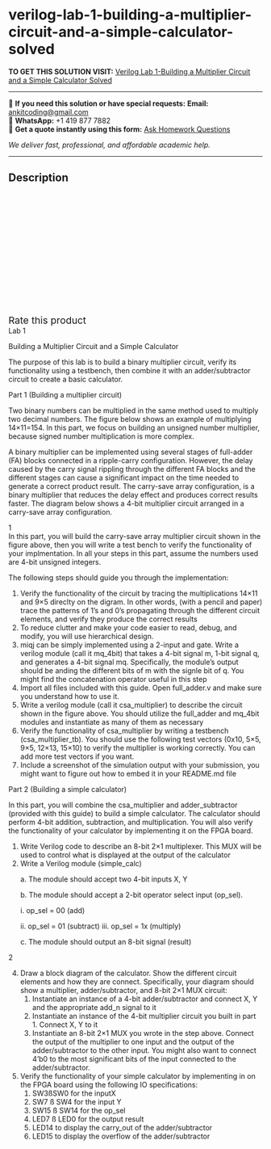 # verilog-lab-1-building-a-multiplier-circuit-and-a-simple-calculator-solved
**TO GET THIS SOLUTION VISIT:** [Verilog Lab 1-Building a Multiplier Circuit and a Simple Calculator Solved](https://www.ankitcodinghub.com/product/verilog-lab-1-building-a-multiplier-circuit-and-a-simple-calculator-solved/)


---

📩 **If you need this solution or have special requests:** **Email:** ankitcoding@gmail.com  
📱 **WhatsApp:** +1 419 877 7882  
📄 **Get a quote instantly using this form:** [Ask Homework Questions](https://www.ankitcodinghub.com/services/ask-homework-questions/)

*We deliver fast, professional, and affordable academic help.*

---

<h2>Description</h2>



<div class="kk-star-ratings kksr-auto kksr-align-center kksr-valign-top" data-payload="{&quot;align&quot;:&quot;center&quot;,&quot;id&quot;:&quot;91437&quot;,&quot;slug&quot;:&quot;default&quot;,&quot;valign&quot;:&quot;top&quot;,&quot;ignore&quot;:&quot;&quot;,&quot;reference&quot;:&quot;auto&quot;,&quot;class&quot;:&quot;&quot;,&quot;count&quot;:&quot;0&quot;,&quot;legendonly&quot;:&quot;&quot;,&quot;readonly&quot;:&quot;&quot;,&quot;score&quot;:&quot;0&quot;,&quot;starsonly&quot;:&quot;&quot;,&quot;best&quot;:&quot;5&quot;,&quot;gap&quot;:&quot;4&quot;,&quot;greet&quot;:&quot;Rate this product&quot;,&quot;legend&quot;:&quot;0\/5 - (0 votes)&quot;,&quot;size&quot;:&quot;24&quot;,&quot;title&quot;:&quot;Verilog Lab 1-Building a Multiplier Circuit and a Simple Calculator Solved&quot;,&quot;width&quot;:&quot;0&quot;,&quot;_legend&quot;:&quot;{score}\/{best} - ({count} {votes})&quot;,&quot;font_factor&quot;:&quot;1.25&quot;}">

<div class="kksr-stars">

<div class="kksr-stars-inactive">
            <div class="kksr-star" data-star="1" style="padding-right: 4px">


<div class="kksr-icon" style="width: 24px; height: 24px;"></div>
        </div>
            <div class="kksr-star" data-star="2" style="padding-right: 4px">


<div class="kksr-icon" style="width: 24px; height: 24px;"></div>
        </div>
            <div class="kksr-star" data-star="3" style="padding-right: 4px">


<div class="kksr-icon" style="width: 24px; height: 24px;"></div>
        </div>
            <div class="kksr-star" data-star="4" style="padding-right: 4px">


<div class="kksr-icon" style="width: 24px; height: 24px;"></div>
        </div>
            <div class="kksr-star" data-star="5" style="padding-right: 4px">


<div class="kksr-icon" style="width: 24px; height: 24px;"></div>
        </div>
    </div>

<div class="kksr-stars-active" style="width: 0px;">
            <div class="kksr-star" style="padding-right: 4px">


<div class="kksr-icon" style="width: 24px; height: 24px;"></div>
        </div>
            <div class="kksr-star" style="padding-right: 4px">


<div class="kksr-icon" style="width: 24px; height: 24px;"></div>
        </div>
            <div class="kksr-star" style="padding-right: 4px">


<div class="kksr-icon" style="width: 24px; height: 24px;"></div>
        </div>
            <div class="kksr-star" style="padding-right: 4px">


<div class="kksr-icon" style="width: 24px; height: 24px;"></div>
        </div>
            <div class="kksr-star" style="padding-right: 4px">


<div class="kksr-icon" style="width: 24px; height: 24px;"></div>
        </div>
    </div>
</div>


<div class="kksr-legend" style="font-size: 19.2px;">
            <span class="kksr-muted">Rate this product</span>
    </div>
    </div>
<div class="page" title="Page 1">
<div class="layoutArea">
<div class="column">
Lab 1

Building a Multiplier Circuit and a Simple Calculator

The purpose of this lab is to build a binary multiplier circuit, verify its functionality using a testbench, then combine it with an adder/subtractor circuit to create a basic calculator.

Part 1 (Building a multiplier circuit)

Two binary numbers can be multiplied in the same method used to multiply two decimal numbers. The figure below shows an example of multiplying 14×11=154. In this part, we focus on building an unsigned number multiplier, because signed number multiplication is more complex.

A binary multiplier can be implemented using several stages of full-adder (FA) blocks connected in a ripple-carry configuration. However, the delay caused by the carry signal rippling through the different FA blocks and the different stages can cause a significant impact on the time needed to generate a correct product result. The carry-save array configuration, is a binary multiplier that reduces the delay effect and produces correct results faster. The diagram below shows a 4-bit multiplier circuit arranged in a carry-save array configuration.

</div>
</div>
<div class="layoutArea">
<div class="column">
1

</div>
</div>
</div>
<div class="page" title="Page 2">
<div class="layoutArea">
<div class="column">
In this part, you will build the carry-save array multiplier circuit shown in the figure above, then you will write a test bench to verify the functionality of your implmentation. In all your steps in this part, assume the numbers used are 4-bit unsigned integers.

The following steps should guide you through the implementation:

<ol>
<li>Verify the functionality of the circuit by tracing the multiplications 14×11 and 9×5
direclty on the digram. In other words, (with a pencil and paper) trace the patterns of 1’s and 0’s propagating through the different circuit elements, and verify they produce the correct results
</li>
<li>To reduce clutter and make your code easier to read, debug, and modify, you will use hierarchical design.</li>
<li>miqj can be simply implemented using a 2-input and gate. Write a verilog module (call it mq_4bit) that takes a 4-bit signal m, 1-bit signal q, and generates a 4-bit signal mq. Specifically, the module’s output should be anding the different bits of m with the signle bit of q. You might find the concatenation operator useful in this step</li>
<li>Import all files included with this guide. Open full_adder.v and make sure you understand how to use it.</li>
<li>Write a verilog module (call it csa_multiplier) to describe the circuit shown in the figure above. You should utilize the full_adder and mq_4bit modules and instantiate as many of them as necessary</li>
<li>Verify the functionality of csa_multiplier by writing a testbench (csa_multiplier_tb). You should use the following test vectors (0x10, 5×5, 9×5, 12×13, 15×10) to verify the multiplier is working correctly. You can add more test vectors if you want.</li>
<li>Include a screenshot of the simulation output with your submission, you might want to figure out how to embed it in your README.md file</li>
</ol>
Part 2 (Building a simple calculator)

In this part, you will combine the csa_multiplier and adder_subtractor (provided with this guide) to build a simple calculator. The calculator should perform 4-bit addition, subtraction, and multiplication. You will also verify the functionality of your calculator by implementing it on the FPGA board.

<ol>
<li>Write Verilog code to describe an 8-bit 2×1 multiplexer. This MUX will be used to control what is displayed at the output of the calculator</li>
<li>Write a Verilog module (simple_calc)

a. The module should accept two 4-bit inputs X, Y

b. The module should accept a 2-bit operator select input (op_sel).

i. op_sel = 00 (add)

ii. op_sel = 01 (subtract) iii. op_sel = 1x (multiply)

c. The module should output an 8-bit signal (result)
</li>
</ol>
</div>
</div>
<div class="layoutArea">
<div class="column">
2

</div>
</div>
</div>
<div class="page" title="Page 3">
<div class="layoutArea">
<div class="column">
<ol start="4">
<li>Draw a block diagram of the calculator. Show the different circuit elements and how they are connect. Specifically, your diagram should show a multiplier, adder/subtractor, and 8-bit 2×1 MUX circuit:
<ol>
<li>Instantiate an instance of a 4-bit adder/subtractor and connect X, Y and the appropriate add_n signal to it</li>
<li>Instantiate an instance of the 4-bit multiplier circuit you built in part 1. Connect X, Y to it</li>
<li>Instantiate an 8-bit 2×1 MUX you wrote in the step above. Connect the output of the multiplier to one input and the output of the adder/subtractor to the other input. You might also want to connect 4’b0 to the most significant bits of the input connected to the adder/subtractor.</li>
</ol>
</li>
<li>Verify the functionality of your simple calculator by implementing in on the FPGA board using the following IO specifications:
<ol>
<li>SW3ßSW0 for the inputX</li>
<li>SW7 ß SW4 for the input Y</li>
<li>SW15 ß SW14 for the op_sel</li>
<li>LED7 ß LED0 for the output result</li>
<li>LED14 to display the carry_out of the adder/subtractor</li>
<li>LED15 to display the overflow of the adder/subtractor</li>
</ol>
</li>
</ol>
</div>
</div>
</div>
